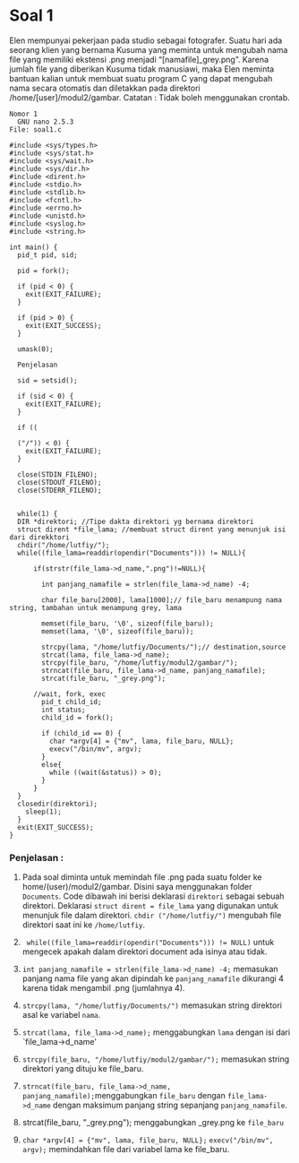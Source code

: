 
# Soal 1

Elen mempunyai pekerjaan pada studio sebagai fotografer. Suatu hari ada seorang klien yang bernama Kusuma yang meminta untuk mengubah nama file yang memiliki ekstensi .png menjadi “[namafile]_grey.png”. Karena jumlah file yang diberikan Kusuma tidak manusiawi, maka Elen meminta bantuan kalian untuk membuat suatu program C yang dapat mengubah nama secara otomatis dan diletakkan pada direktori /home/[user]/modul2/gambar.
Catatan : Tidak boleh menggunakan crontab.

```
Nomor 1
  GNU nano 2.5.3                                                                                      File: soal1.c                                                                                                                                                                                   

#include <sys/types.h>
#include <sys/stat.h>
#include <sys/wait.h>
#include <sys/dir.h>
#include <dirent.h>
#include <stdio.h>
#include <stdlib.h>
#include <fcntl.h>
#include <errno.h>
#include <unistd.h>
#include <syslog.h>
#include <string.h>

int main() {
  pid_t pid, sid;

  pid = fork();

  if (pid < 0) {
    exit(EXIT_FAILURE);
  }

  if (pid > 0) {
    exit(EXIT_SUCCESS);
  }

  umask(0);
  
  Penjelasan 

  sid = setsid();

  if (sid < 0) {
    exit(EXIT_FAILURE);
  }

  if ((
  
  ("/")) < 0) {
    exit(EXIT_FAILURE);
  }

  close(STDIN_FILENO);
  close(STDOUT_FILENO);
  close(STDERR_FILENO);


  while(1) {
  DIR *direktori; //Tipe dakta direktori yg bernama direktori
  struct dirent *file_lama; //membuat struct dirent yang menunjuk isi dari direkktori
  chdir("/home/lutfiy/"); 
  while((file_lama=readdir(opendir("Documents"))) != NULL){

      if(strstr(file_lama->d_name,".png")!=NULL){

        int panjang_namafile = strlen(file_lama->d_name) -4;

        char file_baru[2000], lama[1000];// file_baru menampung nama string, tambahan untuk menampung grey, lama 

        memset(file_baru, '\0', sizeof(file_baru));
        memset(lama, '\0', sizeof(file_baru)); 

        strcpy(lama, "/home/lutfiy/Documents/");// destination,source
        strcat(lama, file_lama->d_name);
        strcpy(file_baru, "/home/lutfiy/modul2/gambar/");
        strncat(file_baru, file_lama->d_name, panjang_namafile);
        strcat(file_baru, "_grey.png");

      //wait, fork, exec
        pid_t child_id;
        int status;
        child_id = fork();

        if (child_id == 0) {
          char *argv[4] = {"mv", lama, file_baru, NULL};
          execv("/bin/mv", argv);
        }
        else{
          while ((wait(&status)) > 0);
        }
      }
  }
  closedir(direktori);
    sleep(1);
  }
  exit(EXIT_SUCCESS);
}

```

### Penjelasan :
1. Pada soal diminta untuk memindah file .png pada suatu folder ke home/(user)/modul2/gambar. Disini saya menggunakan folder `Documents`. Code dibawah ini berisi deklarasi `direktori` sebagai sebuah direktori. Deklarasi `struct dirent = file_lama` yang digunakan untuk menunjuk file dalam direktori. `chdir ("/home/lutfiy/")` mengubah file direktori saat ini ke `/home/lutfiy`.

2. ` while((file_lama=readdir(opendir("Documents"))) != NULL)` untuk mengecek apakah dalam direktori document ada isinya atau tidak.

3. `int panjang_namafile = strlen(file_lama->d_name) -4;` memasukan panjang nama file yang akan dipindah ke `panjang_namafile` dikurangi 4 karena tidak mengambil .png (jumlahnya 4).

4. `strcpy(lama, "/home/lutfiy/Documents/")` memasukan string direktori asal ke variabel `nama`.

5. `strcat(lama, file_lama->d_name);` menggabungkan `lama` dengan isi dari `file_lama->d_name' 

6. `strcpy(file_baru, "/home/lutfiy/modul2/gambar/");` memasukan string direktori yang dituju ke file_baru.

7. `strncat(file_baru, file_lama->d_name, panjang_namafile);`menggabungkan `file_baru` dengan `file_lama->d_name` dengan maksimum panjang string sepanjang `panjang_namafile`.

8. strcat(file_baru, "_grey.png"); menggabungkan _grey.png ke `file_baru`

9. `char *argv[4] = {"mv", lama, file_baru, NULL};` 
   `execv("/bin/mv", argv);`
   memindahkan file dari variabel lama ke file_baru. 
